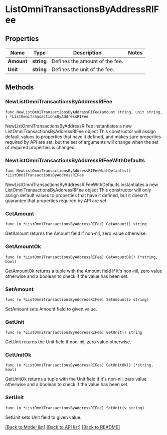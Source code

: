 # ListOmniTransactionsByAddressRIFee

## Properties

Name | Type | Description | Notes
------------ | ------------- | ------------- | -------------
**Amount** | **string** | Defines the amount of the fee. | 
**Unit** | **string** | Defines the unit of the fee. | 

## Methods

### NewListOmniTransactionsByAddressRIFee

`func NewListOmniTransactionsByAddressRIFee(amount string, unit string, ) *ListOmniTransactionsByAddressRIFee`

NewListOmniTransactionsByAddressRIFee instantiates a new ListOmniTransactionsByAddressRIFee object
This constructor will assign default values to properties that have it defined,
and makes sure properties required by API are set, but the set of arguments
will change when the set of required properties is changed

### NewListOmniTransactionsByAddressRIFeeWithDefaults

`func NewListOmniTransactionsByAddressRIFeeWithDefaults() *ListOmniTransactionsByAddressRIFee`

NewListOmniTransactionsByAddressRIFeeWithDefaults instantiates a new ListOmniTransactionsByAddressRIFee object
This constructor will only assign default values to properties that have it defined,
but it doesn't guarantee that properties required by API are set

### GetAmount

`func (o *ListOmniTransactionsByAddressRIFee) GetAmount() string`

GetAmount returns the Amount field if non-nil, zero value otherwise.

### GetAmountOk

`func (o *ListOmniTransactionsByAddressRIFee) GetAmountOk() (*string, bool)`

GetAmountOk returns a tuple with the Amount field if it's non-nil, zero value otherwise
and a boolean to check if the value has been set.

### SetAmount

`func (o *ListOmniTransactionsByAddressRIFee) SetAmount(v string)`

SetAmount sets Amount field to given value.


### GetUnit

`func (o *ListOmniTransactionsByAddressRIFee) GetUnit() string`

GetUnit returns the Unit field if non-nil, zero value otherwise.

### GetUnitOk

`func (o *ListOmniTransactionsByAddressRIFee) GetUnitOk() (*string, bool)`

GetUnitOk returns a tuple with the Unit field if it's non-nil, zero value otherwise
and a boolean to check if the value has been set.

### SetUnit

`func (o *ListOmniTransactionsByAddressRIFee) SetUnit(v string)`

SetUnit sets Unit field to given value.



[[Back to Model list]](../README.md#documentation-for-models) [[Back to API list]](../README.md#documentation-for-api-endpoints) [[Back to README]](../README.md)


